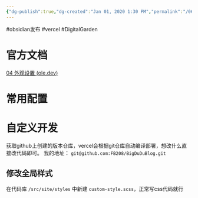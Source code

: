 ```yaml
---
{"dg-publish":true,"dg-created":"Jan 01, 2020 1:30 PM","permalink":"/06-Obsidian技术/修改博客/","dgPassFrontmatter":true,"created":"Jan 01, 2020 1:30 PM","updated":"2023-11-12T22:19:31.406+08:00"}
---
```


#obsidian发布 #vercel #DigitalGarden

# 官方文档
[04 外观设置 (ole.dev)](https://dg-docs.ole.dev/getting-started/04-appearance-settings/)

# 常用配置

# 自定义开发
获取github上创建的版本仓库，vercel会根据git仓库自动编译部署，想改什么直接改代码即可。
我的地址： `git@github.com:FB208/BigDuDuBlog.git`
## 修改全局样式
在代码库 `/src/site/styles` 中新建 `custom-style.scss`，正常写css代码就行